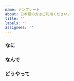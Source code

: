 ```yaml
---
name: テンプレート
about: 日本語の方はご利用ください。
title: ''
labels: ''
assignees: ''
---
```


### なに

### なんで

### どうやって

